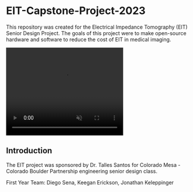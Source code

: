 # EIT-Capstone-Project-2023

This repository was created for the Electrical Impedance Tomography (EIT) Senior Design Project. The goals of this project were to make open-source hardware and software to reduce the cost of EIT in medical imaging.

<video width="320" height="240" autoplay="autoplay" loop="loop" controls muted src="Videos/Demo.mp4">
</video>
<!---
<video width="320" height="240" autoplay="autoplay" loop="loop" controls muted >
  <source src="Videos/IMG_0545.mov" type="video/mp4">
</video>
-->

## Introduction
The EIT project was sponsored by Dr. Talles Santos for Colorado Mesa - Colorado Boulder Partnership engineering senior design class. 

First Year Team: Diego Sena, Keegan Erickson, Jonathan Keleppinger

